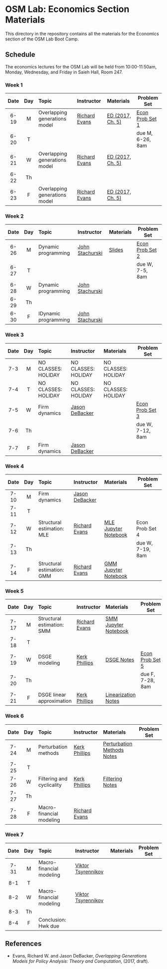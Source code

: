 # OSM Lab: Economics Section Materials

This directory in the repository contains all the materials for the Economics section of the OSM Lab Boot Camp.

## Schedule

The economics lectures for the OSM Lab will be held from 10:00-11:50am, Monday, Wednesday, and Friday in Saieh Hall, Room 247.

### Week 1

| Date | Day | Topic | Instructor | Materials | Problem Set |
|:---:|:---:|:--- |:--- |:--- | --- |
6-19  | M   | Overlapping generations model | [Richard Evans](https://sites.google.com/site/rickecon/)| [ED (2017, Ch. 5)](https://github.com/OpenSourceMacro/BootCamp2017/blob/master/Econ/Wk1_OG/OGtext_ch5.pdf) | [Econ Prob Set 1](https://github.com/OpenSourceMacro/BootCamp2017/blob/master/Econ/Wk1_OG/OG_probset.pdf) |
6-20  | T   |       |                |        | due M, 6-26, 8am
6-21  | W   | Overlapping generations model | [Richard Evans](https://sites.google.com/site/rickecon/)| [ED (2017, Ch. 5)](https://github.com/OpenSourceMacro/BootCamp2017/blob/master/Econ/Wk1_OG/OGtext_ch5.pdf) |   |
6-22  | Th  |       |                |     |   |
6-23  | F   | Overlapping generations model | [Richard Evans](https://sites.google.com/site/rickecon/)| [ED (2017, Ch. 5)](https://github.com/OpenSourceMacro/BootCamp2017/blob/master/Econ/Wk1_OG/OGtext_ch5.pdf) |      |

### Week 2

| Date | Day | Topic | Instructor | Materials | Problem Set |
|:---:|:---:|:--- |:--- |:--- | --- |
6-26  | M   | Dynamic programming | [John Stachurski](http://johnstachurski.net/) | [Slides](https://github.com/OpenSourceMacro/BootCamp2017/blob/master/Econ/Wk2_DP/preliminaries.pdf) | [Econ Prob Set 2]() |
6-27  | T   |                      |                 |     | due W, 7-5, 8am |
6-28  | W   | Dynamic programming | [John Stachurski](http://johnstachurski.net/) |  |  |
6-29  | Th  |                      |                     |     |  |
6-30  | F   | IDynamic programming | [John Stachurski](http://johnstachurski.net/) |  |  |

### Week 3

| Date | Day | Topic | Instructor | Materials | Problem Set |
|:---:|:---:|:--- |:--- |:--- | --- |
7-3  | M   | NO CLASSES: HOLIDAY | NO CLASSES: HOLIDAY | NO CLASSES: HOLIDAY  |  |
7-4  | T   | NO CLASSES: HOLIDAY | NO CLASSES: HOLIDAY | NO CLASSES: HOLIDAY  |  |
7-5  | W   | Firm dynamics | [Jason DeBacker](http://www.jasondebacker.com/) |    | [Econ Prob Set 3]() |
7-6  | Th  |               |                |     | due W, 7-12, 8am |
7-7  | F   | Firm dynamics | [Jason DeBacker](http://www.jasondebacker.com/) |  |  |

### Week 4

| Date | Day | Topic | Instructor | Materials | Problem Set |
|:---:|:---:|:--- |:--- |:--- | --- |
7-10  | M   | Firm dynamics | [Jason DeBacker](http://www.jasondebacker.com/) |  |  |
7-11  | T   |              |                     |      |  |
7-12  | W   | Structural estimation: MLE | [Richard Evans](https://sites.google.com/site/rickecon/) | [MLE Jupyter Notebook](https://github.com/OpenSourceMacro/BootCamp2017/blob/master/Econ/Wk4_StrEst/MLest.ipynb) | Econ Prob Set 4 |
7-13  | Th  |          |           |      | due W, 7-19, 8am |
7-14  | F   | Structural estimation: GMM | [Richard Evans](https://sites.google.com/site/rickecon/) | [GMM Jupyter Notebook](https://github.com/OpenSourceMacro/BootCamp2017/blob/master/Econ/Wk4_StrEst/GMMest.ipynb) |  |

### Week 5

| Date | Day | Topic | Instructor | Materials | Problem Set |
|:---:|:---:|:--- |:--- |:--- | --- |
7-17  | M   | Structural estimation: SMM | [Richard Evans](https://sites.google.com/site/rickecon/) | [SMM Jupyter Notebook](https://github.com/OpenSourceMacro/BootCamp2017/blob/master/Econ/Wk4_StrEst/SMMest.ipynb)    |  |
7-18  | T   |            |           |      |  |
7-19  | W   | DSGE modeling | [Kerk Phillips](https://sites.google.com/site/kerkphillips/home) |   [DSGE Notes](https://github.com/OpenSourceMacro/BootCamp2017/blob/master/Econ/Wk5_6_DSGE_Filters/Chapter_DSGE.pdf) | [Econ Prob Set 5](https://github.com/OpenSourceMacro/BootCamp2017/blob/master/Econ/Wk5_6_DSGE_Filters/DSGE_probset.pdf) |
7-20  | Th  |            |           |     | due F, 7-28, 8am  |
7-21  | F   | DSGE linear approximation | [Kerk Phillips](https://sites.google.com/site/kerkphillips/home) |   [Linearization Notes](https://github.com/OpenSourceMacro/BootCamp2017/blob/master/Econ/Wk5_6_DSGE_Filters/Chapter_Linear.pdf) |   |

### Week 6

| Date | Day | Topic | Instructor | Materials | Problem Set |
|:---:|:---:|:--- |:--- |:--- | --- |
7-24  | M   | Perturbation methods    | [Kerk Phillips](https://sites.google.com/site/kerkphillips/home) |   [Perturbation Methods Notes](https://github.com/OpenSourceMacro/BootCamp2017/blob/master/Econ/Wk5_6_DSGE_Filters/Chapter_Perturb.pdf) |   |
7-25  | T   |             |            |     |  |
7-26  | W   | Filtering and cyclicality | [Kerk Phillips](https://sites.google.com/site/kerkphillips/home) |    [Filtering Notes](https://github.com/OpenSourceMacro/BootCamp2017/blob/master/Econ/Wk5_6_DSGE_Filters/Chapter_Filter.pdf) |   |
7-27  | Th  |             |            |     |  |
7-28  | F   | Macro-financial modeling | [Richard Evans](https://sites.google.com/site/rickecon/) |    |  |

### Week 7

| Date | Day | Topic | Instructor | Materials | Problem Set |
|:---:|:---:|:--- |:--- |:--- | --- |
7-31 | M   | Macro-financial modeling | [Viktor Tsyrennikov](https://sites.google.com/site/vtsyrennikov/) |   |  |
8-1  | T   |             |           |     |  |
8-2  | W   | Macro-financial modeling | [Viktor Tsyrennikov](https://sites.google.com/site/vtsyrennikov/) |  |  |
8-3  | Th  |             |           |     |  |
8-4  | F   | Conclusion: Hwk due |  |  |  |


## References

* Evans, Richard W. and Jason DeBacker, *Overlapping Generations Models for Policy Analysis: Theory and Computation*, (2017, draft).
